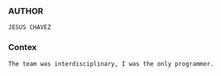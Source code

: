### AUTHOR
```JESUS CHAVEZ ```
### Contex
```The team was interdisciplinary, I was the only programmer. ```
